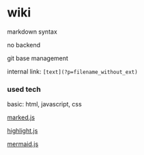 # wiki

markdown syntax

no backend

git base management

internal link: `[text](?p=filename_without_ext)`

### used tech

basic: html, javascript, css

[marked.js](https://github.com/markedjs/marked)

[highlight.js](https://github.com/highlightjs/highlight.js)

[mermaid.js](https://github.com/mermaid-js/mermaid)
